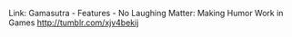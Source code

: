 Link: Gamasutra - Features - No Laughing Matter: Making Humor Work in Games http://tumblr.com/xjv4bekij